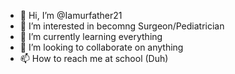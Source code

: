 - 👋 Hi, I’m @Iamurfather21
- 👀 I’m interested in becomng Surgeon/Pediatrician
- 🌱 I’m currently learning everything
- 💞️ I’m looking to collaborate on anything
- 📫 How to reach me at school (Duh)

<!---
Iamurfather21/Iamurfather21 is a ✨ special ✨ repository because its `README.md` (this file) appears on your GitHub profile.
You can click the Preview link to take a look at your changes.
--->
